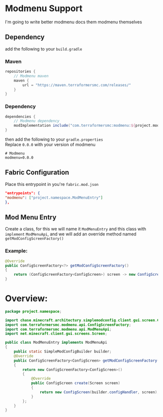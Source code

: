 # Modmenu Support

I'm going to write better modmenu docs them modmenu themselves

## Dependency

add the following to your `build.gradle`

### Maven

```groovy
repositories {
    // Modmenu maven
    maven {
        url = "https://maven.terraformersmc.com/releases/"
    }
}
```

### Dependency

```groovy
dependencies {
    // Modmenu dependency
    modImplementation include("com.terraformersmc:modmenu:${project.modmenu}")
}
```

then add the following to your `gradle.properties`   
Replace `0.0.0` with your version of modmenu

```properties
# Modmenu
modmenu=0.0.0
```

## Fabric Configuration

Place this entrypoint in you're `fabric.mod.json`

```json
"entrypoints": {
"modmenu": ["project.namespace.ModMenuEntry"]
},
```

## Mod Menu Entry

Create a class, for this we will name it `ModMenuEntry` and this class with `implement` `ModMenuApi`, and we will add an
override method named `getModConfigScreenFactory()`

### Example:

```java
@Override
public ConfigScreenFactory<?> getModConfigScreenFactory()
{
    return (ConfigScreenFactory<ConfigScreen>) screen -> new ConfigScreen(SimpleModConfig.builder.configHandler, screen);
}
```

# Overview:

```java
package project.namespace;

import chase.minecraft.architectury.simplemodconfig.client.gui.screen.ConfigScreen;
import com.terraformersmc.modmenu.api.ConfigScreenFactory;
import com.terraformersmc.modmenu.api.ModMenuApi;
import net.minecraft.client.gui.screens.Screen;

public class ModMenuEntry implements ModMenuApi
{
	public static SimpleModConfigBuilder builder;
	@Override
	public ConfigScreenFactory<ConfigScreen> getModConfigScreenFactory()
	{
		return new ConfigScreenFactory<ConfigScreen>()
		{
			@Override
			public ConfigScreen create(Screen screen)
			{
				return new ConfigScreen(builder.configHandler, screen);
			}
		};
	}
}

```